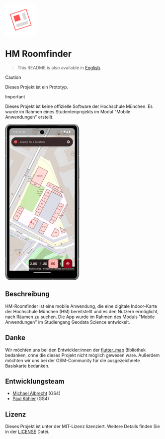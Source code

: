 <img alt="Logo" src="assets/Android/foreground.png" height="100"/>

# HM Roomfinder

> This README is also available in [English](README_en.md).

> [!CAUTION]
> Dieses Projekt ist ein Prototyp.

> [!IMPORTANT]
> Dieses Projekt ist keine offizielle Software der Hochschule München. Es wurde im Rahmen eines Studentenprojekts im Modul "Mobile Anwendungen" erstellt.

<img alt="Screenshot" src="docs/images/screenshot.png" height="500"/>

## Beschreibung

HM-Roomfinder ist eine mobile Anwendung, die eine digitale Indoor-Karte der Hochschule München (HM) bereitstellt und es den Nutzern ermöglicht, nach Räumen zu suchen.
Die App wurde im Rahmen des Moduls "Mobile Anwendungen" im Studiengang Geodata Science entwickelt.

## Danke

Wir möchten uns bei den Entwickler:innen der [flutter_map](https://github.com/fleaflet/flutter_map) Bibliothek bedanken, ohne die dieses Projekt nicht möglich gewesen wäre.
Außerdem möchten wir uns bei der OSM-Community für die ausgezeichnete Basiskarte bedanken.

## Entwicklungsteam

- [Michael Albrecht](https://github.com/michael11albrecht) (GS4)
- [Paul Köhler](https://github.com/paulkoehlerdev) (GS4)

## Lizenz

Dieses Projekt ist unter der MIT-Lizenz lizenziert. Weitere Details finden Sie in der [LICENSE](LICENSE) Datei.